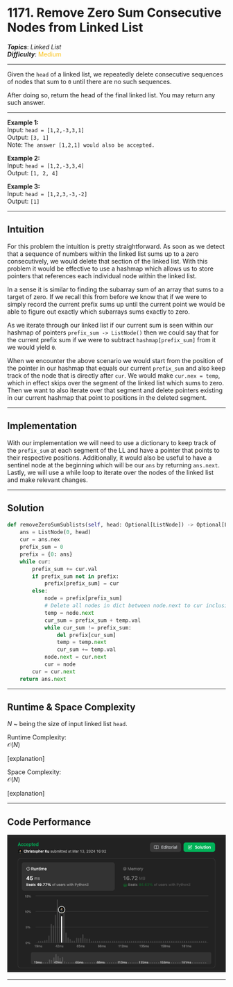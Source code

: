 # 1171. Remove Zero Sum Consecutive Nodes from Linked List
***Topics***: *Linked List*  
***Difficulty***: <span style="color: #fac31d;">Medium</span>
<!-- green: #46c6c2, yellow: #fac31d, red: #f8615c-->
---
Given the `head` of a linked list, we repeatedly delete consecutive sequences of nodes that sum to `0` until there are no such sequences.

After doing so, return the head of the final linked list.  You may return any such answer.

---
**Example 1:**  
Input: `head = [1,2,-3,3,1]`  
Output: `[3, 1]`  
Note: `The answer [1,2,1] would also be accepted.`  

**Example 2:**   
Input: `head = [1,2,-3,3,4]`  
Output: `[1, 2, 4]`    

**Example 3:**   
Input: `head = [1,2,3,-3,-2]`  
Output: `[1]`    

---
## Intuition
For this problem the intuition is pretty straightforward. As soon as we detect that a sequence of numbers within
the linked list sums up to a zero consecutively, we would delete that section of the linked list. With
this problem it would be effective to use a hashmap which allows us to store pointers that references
each individual node within the linked list.

In a sense it is similar to finding the subarray sum of an array that sums to a target of zero. If we
recall this from before we know that if we were to simply record the current prefix sums up until the
current point we would be able to figure out exactly which subarrays sums exactly to zero.

As we iterate through our linked list if our current sum is seen within our hashmap of pointers 
`prefix_sum -> ListNode()` then we could say that for the current prefix sum if we were to subtract
`hashmap[prefix_sum]` from it we would yield `0`.

When we encounter the above scenario we would start from the position of the pointer in our hashmap that
equals our current `prefix_sum` and also keep track of the node that is directly after `cur`. We would make
`cur.nex = temp`, which in effect skips over the segment of the linked list which sums to zero. Then
we want to also iterate over that segment and delete pointers existing in our current hashmap that
point to positions in the deleted segment.  

---
## Implementation
With our implementation we will need to use a dictionary to keep track of the `prefix_sum` at each
segment of the LL and have a pointer that points to their respective positions. Additionally, it
would also be useful to have a sentinel node at the beginning which will be our `ans` by returning `ans.next`.
Lastly, we will use a while loop to iterate over the nodes of the linked list and make relevant changes.


---
## Solution
```python
def removeZeroSumSublists(self, head: Optional[ListNode]) -> Optional[ListNode]:
    ans = ListNode(0, head)
    cur = ans.nex
    prefix_sum = 0
    prefix = {0: ans}
    while cur:
        prefix_sum += cur.val
        if prefix_sum not in prefix:
            prefix[prefix_sum] = cur
        else:
            node = prefix[prefix_sum]
            # Delete all nodes in dict between node.next to cur inclusive
            temp = node.next
            cur_sum = prefix_sum + temp.val
            while cur_sum != prefix_sum:
                del prefix[cur_sum]
                temp = temp.next
                cur_sum += temp.val
            node.next = cur.next
            cur = node
        cur = cur.next
    return ans.next
```
---
## Runtime & Space Complexity
$N$ ~ being the size of input linked list `head`.  

Runtime Complexity:  
$\mathcal{O}(N)$

[explanation]

Space Complexity:  
$\mathcal{O}(N)$

[explanation]

---
## Code Performance
![[lc number] code performance](../../resources/code-performances/lc-1171.png)

---